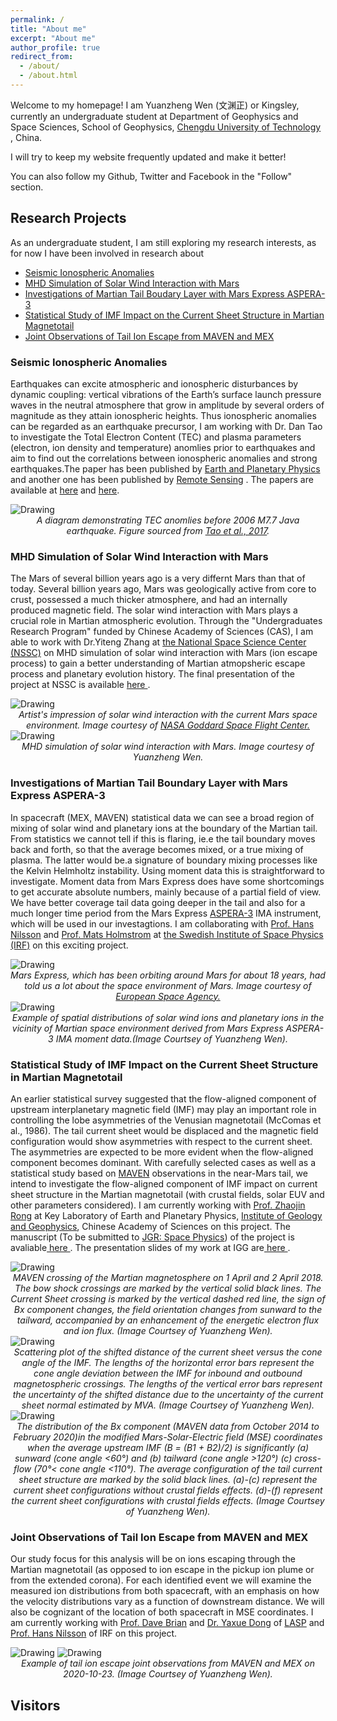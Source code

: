 ```yaml
---
permalink: /
title: "About me"
excerpt: "About me"
author_profile: true
redirect_from: 
  - /about/
  - /about.html
---
```

 Welcome to my homepage! I am Yuanzheng Wen (文渊正) or Kingsley, currently an undergraduate student at Department of Geophysics and Space Sciences, School of Geophysics, <a href="http://www.cdut.edu.cn/">Chengdu University of Technology</a> , China.
 
 I will try to keep my website frequently updated and make it better! 
 
 You can also follow my Github, Twitter and Facebook in the "Follow" section. 
 
## Research Projects
As an undergraduate student, I am still exploring my research interests, as for now I have been involved in research about

- [Seismic Ionospheric Anomalies](#seismic-ionospheric-anomalies)
- [MHD Simulation of Solar Wind Interaction with Mars](#mhd-simulation-of-solar-wind-interaction-with-mars)
- [Investigations of Martian Tail Boudary Layer with Mars Express ASPERA-3](#investigations-of-martian-tail-boundary-layer-with-mars-express-aspera-3)
- [Statistical Study of IMF Impact on the Current Sheet Structure in Martian Magnetotail](#statistical-study-of-imf-impact-on-the-current-sheet-structure-in-martian-magnetotail)
- [Joint Observations of Tail Ion Escape from MAVEN and MEX](#joint-observations-of-tail-ion-escape-from-maven-and-mex)

### Seismic Ionospheric Anomalies

Earthquakes can excite atmospheric and ionospheric disturbances by dynamic coupling: vertical vibrations of the Earth’s surface launch pressure waves in the neutral atmosphere that grow in amplitude by several orders of magnitude as they attain ionospheric heights. Thus ionospheric anomalies can be regarded as an earthquake precursor, I am working with Dr. Dan Tao to investigate the Total Electron Content (TEC) and plasma parameters (electron, ion density and temperature) anomlies prior to earthquakes and aim to find out the correlations between ionospheric anomalies and strong earthquakes.The paper has been published by <a href="http://doi.org/10.26464/epp2022028">Earth and Planetary Physics</a> and another one has been published by <a href="https://www.mdpi.com/2072-4292/14/9/2211">Remote Sensing</a> . The papers are available at <a href="http://yuanzhengwen.github.io/files/RA305.pdf">here</a> and <a href="http://yuanzhengwen.github.io/files/remotesensing-14-02211-v2.pdf">here</a>.

<img src="../images/tao.png" alt="Drawing" /> 

<center> <em> A diagram demonstrating TEC anomlies before 2006 M7.7 Java earthquake. Figure sourced from <a href="https://angeo.copernicus.org/articles/35/589/2017/angeo-35-589-2017.pdf">Tao et al., 2017</a>.</em> </center>

### MHD Simulation of Solar Wind Interaction with Mars

The Mars of several billion years ago is a very differnt Mars than that of today. Several billion years ago, Mars was geologically active from core to crust, possessed a much thicker atmosphere, and had an internally produced magnetic field. The solar wind interaction with Mars plays a crucial role in Martian atmospheric evolution. Through the "Undergraduates Research Program" funded by Chinese Academy of Sciences (CAS), I am able to work with Dr.Yiteng Zhang at  <a href="http://www.nssc.ac.cn/"> the National Space Science Center (NSSC)</a> on MHD simulation of solar wind interaction with Mars (ion escape process) to gain a better understanding of Martian atmopsheric escape process and planetary evolution history. The final presentation of the project at NSSC is available <a href="http://yuanzhengwen.github.io/files/NSSC_Presentation.pdf"> here </a>. 

<img src="../images/Maven_NASAGSFC.png" alt="Drawing" /> 

<center> <em> Artist's impression of solar wind interaction with the current Mars space environment. Image courtesy of <a href="https://www.nasa.gov/press-release/nasa-mission-reveals-speed-of-solar-wind-stripping-martian-atmosphere/">NASA Goddard Space Flight Center.</a> </em> </center>
  
<img src="../images/MHD.png" alt="Drawing" /> 
 
 <center> <em> MHD simulation of solar wind interaction with Mars. Image courtesy of Yuanzheng Wen. </em> </center>

### Investigations of Martian Tail Boundary Layer with Mars Express ASPERA-3
  
In spacecraft (MEX, MAVEN) statistical data we can see a broad region of mixing of solar wind and planetary ions at the boundary of the Martian tail. From statistics we cannot tell if this is flaring, ie.e the tail boundary moves back and forth, so that the average becomes mixed, or a true mixing of plasma. The latter would be.a signature of boundary mixing processes like the Kelvin Helmholtz instability. Using moment data this is straightforward to investigate. Moment data from Mars Express does have some shortcomings to get accurate absolute numbers, mainly because of a partial field of view. We have better coverage tail data going deeper in the tail and also for a much longer time period from the Mars Express  <a href="http://aspera-3.irf.se/">ASPERA-3</a> IMA instrument, which will be used in our investagtions. I am collaborating with <a href="https://scholar.google.com/citations?user=37m29h8AAAAJ&hl=en&oi=ao">Prof. Hans Nilsson</a> and <a href="https://scholar.google.com/citations?hl=en&user=KTB3pgYAAAAJ">Prof. Mats Holmstrom</a> at <a href="https://www.irf.se/en/">the Swedish Institute of Space Physics (IRF)</a> on this exciting project.

<img src="../images/web.space.exploration.marssexpress.jpg" alt="Drawing" /> 

<center> <em> Mars Express, which has been orbiting around Mars for about 18 years, had told us a lot about the space environment of Mars. Image courtesy of <a href="https://www.esa.int/Space_in_Member_States/United_Kingdom/Mars_Express_how_to_be_fastest_to_the_Red_Planet">European Space Agency.</a> </em> </center>

<img src="../images/MEX.png" alt="Drawing" /> 

<center> <em> Example of spatial distributions of solar wind ions and planetary ions in the vicinity of Martian space environment derived from Mars Express ASPERA-3 IMA moment data.(Image Courtsey of Yuanzheng Wen).</em> </center>
  
### Statistical Study of IMF Impact on the Current Sheet Structure in Martian Magnetotail
An earlier statistical survey suggested that the flow-aligned component of upstream interplanetary magnetic field (IMF) may play an important role in controlling the lobe asymmetries of the Venusian magnetotail (McComas et al., 1986). The tail current sheet would be displaced and the magnetic field configuration would show asymmetries with respect to the current sheet. The asymmetries are expected to be more evident when the flow-aligned component becomes dominant. With carefully selected cases as well as a statistical study based on <a href="https://lasp.colorado.edu/home/maven/">MAVEN</a> observations in the near-Mars tail, we intend to investigate the flow-aligned component of IMF impact on current sheet structure in the Martian magnetotail (with crustal fields, solar EUV and other parameters considered). I am currently working with <a href="https://scholar.google.com/citations?user=QimEmw8AAAAJ&hl=en-CN&oi=ao">Prof. Zhaojin Rong</a> at Key Laboratory of Earth and Planetary Physics, <a href="http://english.igg.cas.cn/">Institute of Geology and Geophysics</a>, Chinese Academy of Sciences on this project. The manuscript (To be submitted to <a href="https://agupubs.onlinelibrary.wiley.com/journal/21699402">JGR: Space Physics</a>) of the project is avaliable<a href="http://yuanzhengwen.github.io/files/JGR_Manuscript.pdf"> here </a>. The presentation slides of my work at IGG are<a href="http://yuanzhengwen.github.io/files/IGG_Presentation.pdf"> here </a>.
  
<img src="../images/20180401.png" alt="Drawing" /> 
<center> <em> MAVEN crossing of the Martian magnetosphere on 1 April and 2 April 2018. The bow shock crossings are marked by the vertical solid black lines. The Current Sheet crossing is marked by the vertical dashed red line, the sign of Bx component changes, the field orientation changes from sunward to the tailward, accompanied by an enhancement of the energetic electron flux and ion flux. (Image Courtsey of Yuanzheng Wen). </em> </center>

<img src="../images/cone.png" alt="Drawing" /> 
<center> <em>Scattering plot of the shifted distance of the current sheet versus the cone angle of the IMF. The lengths of the horizontal error bars represent the cone angle deviation between the IMF for inbound and outbound magnetospheric crossings. The lengths of the vertical error bars represent the uncertainty of the shifted distance due to the uncertainty of the current sheet normal estimated by MVA. (Image Courtsey of Yuanzheng Wen). </em> </center>

<img src="../images/CS_compare.png" alt="Drawing" /> 
<center> <em> The distribution of the Bx component (MAVEN data from October 2014 to February 2020)in the modified Mars-Solar-Electric field (MSE) coordinates when the average upstream IMF (B = (B1 + B2)/2) is
significantly (a) sunward (cone angle <60°) and (b) tailward (cone angle >120°) (c) cross-flow (70°< cone angle <110°). The average configuration of the tail current
sheet structure are marked by the solid black lines. (a)-(c) represent the current sheet configurations without crustal fields effects. (d)-(f) represent the current sheet configurations with crustal fields effects. (Image Courtsey of Yuanzheng Wen). </em> </center>  

### Joint Observations of Tail Ion Escape from MAVEN and MEX
Our study focus for this analysis will be on ions escaping through the Martian magnetotail (as opposed to ion escape in the pickup ion plume or from the extended corona). For each identified event we will examine the measured ion distributions from both spacecraft, with an emphasis on how the velocity distributions vary as a function of downstream distance. We will also be cognizant of the location of both spacecraft in MSE coordinates. I am currently working with <a href="https://scholar.google.com/citations?user=LjyXDnEAAAAJ&hl=en&oi=ao">Prof. Dave Brian</a> and <a href="https://scholar.google.com/citations?hl=en&user=TFqI9AcAAAAJ">Dr. Yaxue Dong</a> of <a href="https://lasp.colorado.edu/">LASP</a> and <a href="https://scholar.google.com/citations?user=37m29h8AAAAJ&hl=en&oi=ao">Prof. Hans Nilsson</a> of IRF on this project.

<img src="../images/MEX-MAVEN_20201023.png" alt="Drawing" /> 
<img src="../images/IMA-STATIC_20201023.png" alt="Drawing" /> 
<center> <em> Example of tail ion escape joint observations from MAVEN and MEX on 2020-10-23. (Image Courtsey of Yuanzheng Wen). </em> </center>


## Visitors
<script type="text/javascript" id="clustrmaps" src="//cdn.clustrmaps.com/map_v2.js?cl=ffffff&w=a&t=tt&d=rphTqt7Woyt0GpZeYefVxEGyERu-wn2QfPHNRuIxyBc"></script>
